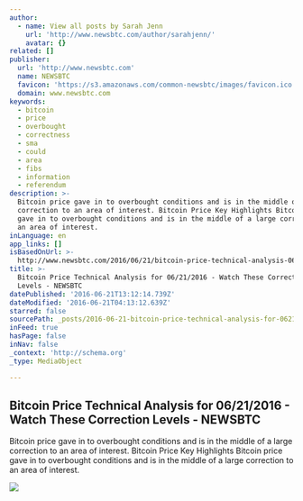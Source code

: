 ```yaml
---
author:
  - name: View all posts by Sarah Jenn
    url: 'http://www.newsbtc.com/author/sarahjenn/'
    avatar: {}
related: []
publisher:
  url: 'http://www.newsbtc.com'
  name: NEWSBTC
  favicon: 'https://s3.amazonaws.com/common-newsbtc/images/favicon.ico'
  domain: www.newsbtc.com
keywords:
  - bitcoin
  - price
  - overbought
  - correctness
  - sma
  - could
  - area
  - fibs
  - information
  - referendum
description: >-
  Bitcoin price gave in to overbought conditions and is in the middle of a large
  correction to an area of interest. Bitcoin Price Key Highlights Bitcoin price
  gave in to overbought conditions and is in the middle of a large correction to
  an area of interest.
inLanguage: en
app_links: []
isBasedOnUrl: >-
  http://www.newsbtc.com/2016/06/21/bitcoin-price-technical-analysis-06212016-watch-correction-levels/
title: >-
  Bitcoin Price Technical Analysis for 06/21/2016 - Watch These Correction
  Levels - NEWSBTC
datePublished: '2016-06-21T13:12:14.739Z'
dateModified: '2016-06-21T04:13:12.639Z'
starred: false
sourcePath: _posts/2016-06-21-bitcoin-price-technical-analysis-for-06212016-watch-thes.md
inFeed: true
hasPage: false
inNav: false
_context: 'http://schema.org'
_type: MediaObject

---
```

<article style=""><h1>Bitcoin Price Technical Analysis for 06/21/2016 - Watch These Correction Levels - NEWSBTC</h1><p>Bitcoin price gave in to overbought conditions and is in the middle of a large correction to an area of interest. Bitcoin Price Key Highlights Bitcoin price gave in to overbought conditions and is in the middle of a large correction to an area of interest.</p><img src="http://s3.amazonaws.com/main-newsbtc-images/2016/06/21043220/160621_bitcoin.png" /></article>